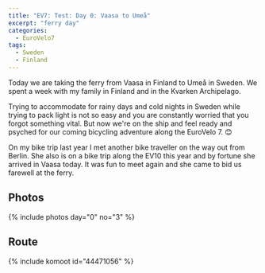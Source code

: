 ```yaml
---
title: "EV7: Test: Day 0: Vaasa to Umeå"
excerpt: "ferry day"
categories:
  - EuroVelo7
tags:
  - Sweden
  - Finland
---
```

Today we are taking the ferry from Vaasa in Finland to Umeå in Sweden. We spent a week with my family in Finland and in the Kvarken Archipelago.

Trying to accommodate for rainy days and cold nights in Sweden while trying to pack light is not so easy and you are constantly worried that you forgot something vital. But now we're on the ship and feel ready and psyched for our coming bicycling adventure along the EuroVelo 7. 😊

On my bike trip last year I met another bike traveller on the way out from Berlin. She also is on a bike trip along the EV10 this year and by fortune she arrived in Vaasa today. It was fun to meet again and she came to bid us farewell at the ferry.

## Photos

{% include photos day="0" no="3" %}

## Route

{% include komoot id="44471056" %}
